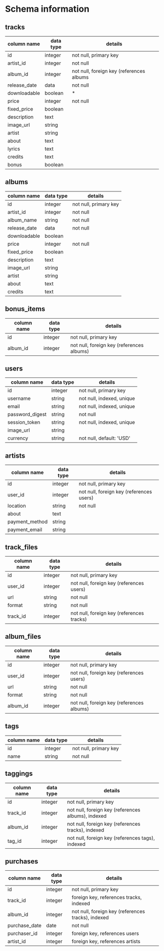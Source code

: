 # Schema information

## tracks
column name     | data type | details
----------------|-----------|--------------------------
id              | integer   | not null, primary key
artist_id       | integer   | not null
album_id        | integer   | not null, foreign key (references albums
release_date    | data      | not null
downloadable    | boolean   |*
price           | integer   | not null
fixed_price     | boolean   |
description     | text      |
image_url       | string    |
artist          | string    |
about           | text      |
lyrics          | text      |
credits         | text      |
bonus           | boolean   |

## albums
column name     | data type | details
----------------|-----------|--------------------------
id              | integer   | not null, primary key
artist_id       | integer   | not null
album_name      | string    | not null
release_date    | data      | not null
downloadable    | boolean   |
price           | integer   | not null
fixed_price     | boolean   |
description     | text      |
image_url       | string    |
artist          | string    |
about           | text      |
credits         | text      |


## bonus_items
column name     | data type | details
----------------|-----------|--------------------------
id              | integer   | not null, primary key
album_id        | integer   | not null, foreign key (references albums)


## users
column name     | data type | details
----------------|-----------|--------------------------
id              | integer   | not null, primary key
username        | string    | not null, indexed, unique
email           | string    | not null, indexed, unique
password_digest | string    | not null
session_token   | string    | not null, indexed, unique
image_url       | string    |
currency        | string    | not null, default: 'USD'

## artists
column name     | data type | details
----------------|-----------|--------------------------
id              | integer   | not null, primary key
user_id         | integer   | not null, foreign key (references users)
location        | string    | not null
about           | text      |
payment_method  | string    |
payment_email   | string    |

## track_files
column name     | data type | details
----------------|-----------|--------------------------
id              | integer   | not null, primary key
user_id         | integer   | not null, foreign key (references users)
url             | string    | not null
format          | string    | not null
track_id        | integer   | not null, foreign key (references tracks)

## album_files

column name     | data type | details
----------------|-----------|--------------------------
id              | integer   | not null, primary key
user_id         | integer   | not null, foreign key (references users)
url             | string    | not null
format          | string    | not null
album_id        | integer   | not null, foreign key (references albums)



## tags
column name | data type | details
------------|-----------|-----------------------
id          | integer   | not null, primary key
name        | string    | not null


## taggings
column name | data type | details
------------|-----------|-----------------------
id          | integer   | not null, primary key
track_id    | integer   | not null, foreign key (references albums), indexed
album_id    | integer   | not null, foreign key (references tracks), indexed
tag_id      | integer   | not null, foreign key (references tags), indexed


## purchases
column name  | data type | details
-------------|-----------|-----------------------
id           | integer   | not null, primary key
track_id     | integer   | foreign key, references tracks, indexed
album_id     | integer   | not null, foreign key (references tracks), indexed
purchase_date| date      | not null
purchaser_id | integer   | foreign key, references users
artist_id    | integer   | foreign key, references artists
